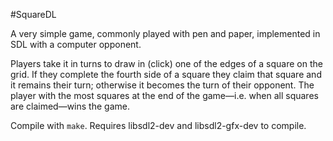 #SquareDL

A very simple game, commonly played with pen and paper, implemented in SDL with a computer opponent.

Players take it in turns to draw in (click) one of the edges of a square on the grid. If they complete the fourth side of a square they claim that square and it remains their turn; otherwise it becomes the turn of their opponent. The player with the most squares at the end of the game&mdash;i.e. when all squares are claimed&mdash;wins the game.

Compile with `make`. Requires libsdl2-dev and libsdl2-gfx-dev to compile.
